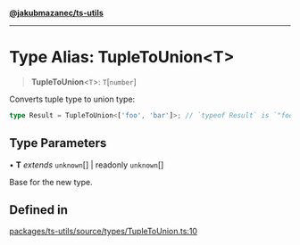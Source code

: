 [**@jakubmazanec/ts-utils**](../README.md)

---

# Type Alias: TupleToUnion\<T\>

> **TupleToUnion**\<`T`\>: `T`\[`number`\]

Converts tuple type to union type:

```TypeScript
type Result = TupleToUnion<['foo', 'bar']>; // `typeof Result` is `"foo" | "bar"`
```

## Type Parameters

• **T** _extends_ `unknown`[] \| readonly `unknown`[]

Base for the new type.

## Defined in

[packages/ts-utils/source/types/TupleToUnion.ts:10](https://github.com/jakubmazanec/tools/blob/4bb343d3736e4f9f11a014de3241c6054262151e/packages/ts-utils/source/types/TupleToUnion.ts#L10)
